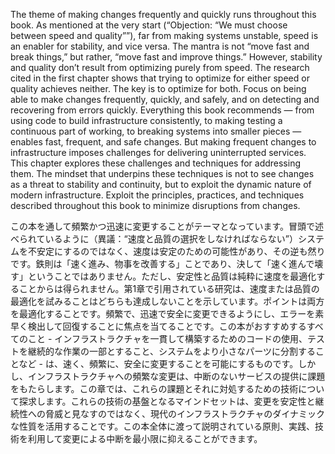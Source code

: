 The theme of making changes frequently and quickly runs throughout this book. As mentioned at the very start (“Objection: “We must choose between speed and quality””), far from making systems unstable, speed is an enabler for stability, and vice versa. The mantra is not “move fast and break things,” but rather, “move fast and improve things.” However, stability and quality don’t result from optimizing purely from speed. The research cited in the first chapter shows that trying to optimize for either speed or quality achieves neither. The key is to optimize for both. Focus on being able to make changes frequently, quickly, and safely, and on detecting and recovering from errors quickly. Everything this book recommends — from using code to build infrastructure consistently, to making testing a continuous part of working, to breaking systems into smaller pieces — enables fast, frequent, and safe changes. But making frequent changes to infrastructure imposes challenges for delivering uninterrupted services. This chapter explores these challenges and techniques for addressing them. The mindset that underpins these techniques is not to see changes as a threat to stability and continuity, but to exploit the dynamic nature of modern infrastructure. Exploit the principles, practices, and techniques described throughout this book to minimize disruptions from changes.

この本を通して頻繁かつ迅速に変更することがテーマとなっています。冒頭で述べられているように（異議：“速度と品質の選択をしなければならない”）システムを不安定にするのではなく、速度は安定のための可能性があり、その逆も然りです。鉄則は「速く進み、物事を改善する」ことであり、決して「速く進んで壊す」ということではありません。ただし、安定性と品質は純粋に速度を最適化することからは得られません。第1章で引用されている研究は、速度または品質の最適化を試みることはどちらも達成しないことを示しています。ポイントは両方を最適化することです。頻繁で、迅速で安全に変更できるようにし、エラーを素早く検出して回復することに焦点を当てることです。この本がおすすめするすべてのこと - インフラストラクチャを一貫して構築するためのコードの使用、テストを継続的な作業の一部とすること、システムをより小さなパーツに分割することなど - は、速く、頻繁に、安全に変更することを可能にするものです。しかし、インフラストラクチャへの頻繁な変更は、中断のないサービスの提供に課題をもたらします。この章では、これらの課題とそれに対処するための技術について探求します。これらの技術の基盤となるマインドセットは、変更を安定性と継続性への脅威と見なすのではなく、現代のインフラストラクチャのダイナミックな性質を活用することです。この本全体に渡って説明されている原則、実践、技術を利用して変更による中断を最小限に抑えることができます。